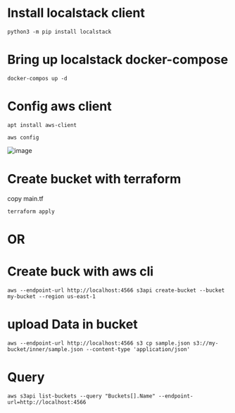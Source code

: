 # Install localstack client 

```
python3 -m pip install localstack
```

# Bring up localstack docker-compose 
```
docker-compos up -d
```
# Config aws client 
```
apt install aws-client

aws config
```
![image](https://user-images.githubusercontent.com/88557305/215318895-9fdf2616-e5cb-4978-bef2-e303c2c59ae1.png)



# Create bucket with terraform 
copy main.tf
```
terraform apply
```
# OR
# Create buck with aws cli
```
aws --endpoint-url http://localhost:4566 s3api create-bucket --bucket my-bucket --region us-east-1
```

# upload Data in bucket
```
aws --endpoint-url http://localhost:4566 s3 cp sample.json s3://my-bucket/inner/sample.json --content-type 'application/json'
```
# Query 
```
aws s3api list-buckets --query "Buckets[].Name" --endpoint-url=http://localhost:4566 
```
